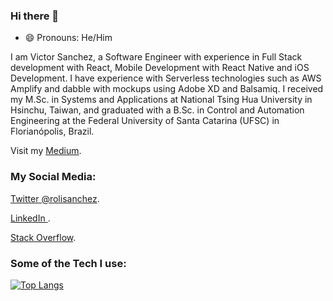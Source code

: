 ### Hi there 👋

- 😄 Pronouns: He/Him

I am Victor Sanchez, a Software Engineer with experience in Full Stack development with React, Mobile Development with React Native and iOS Development. I have experience with Serverless technologies such as AWS Amplify and dabble with mockups using Adobe XD and Balsamiq. I received my M.Sc. in Systems and Applications at National Tsing Hua University in Hsinchu, Taiwan, and graduated with a B.Sc. in Control and Automation Engineering at the Federal University of Santa Catarina (UFSC) in Florianópolis, Brazil.

Visit my [Medium](https://medium.com/@vrsanchezj "Victor R. Sanchez Jara's Medium").

<h3 align="left">My Social Media:</h3>

[Twitter @rolisanchez](https://twitter.com/rolisanchez "Victor R. Sanchez Jara's Twitter").

[LinkedIn ](https://www.linkedin.com/in/victorrsanchezj/ "Victor R. Sanchez Jara's LinkedIn").

[Stack Overflow](https://stackoverflow.com/users/4563424/victor-sanchez "Victor R. Sanchez Jara's Stack Overflow").

<h3 align="left">Some of the Tech I use:</h3>

[![Top Langs](https://github-readme-stats-omega-navy.vercel.app/api/top-langs/?username=rolisanchez&hide_progress=true)](https://github.com/rolisanchez/github-readme-stats)

